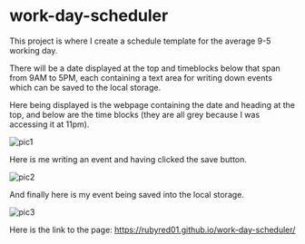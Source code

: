 # work-day-scheduler

This project is where I create a schedule template for the average 9-5 working day.

There will be a date displayed at the top and timeblocks below that span from 9AM to 5PM, each containing a text area for writing down events which can be saved to the local storage.

Here being displayed is the webpage containing the date and heading at the top, and below are the time blocks (they are all grey because I was accessing it at 11pm).

![pic1](https://user-images.githubusercontent.com/104714810/174611124-d99c3313-0818-4499-a62e-2407e0deb400.png)

Here is me writing an event and having clicked the save button.

![pic2](https://user-images.githubusercontent.com/104714810/174611202-8766a1cf-38a1-4b4a-9276-a9faae3839ec.png)

And finally here is my event being saved into the local storage.

![pic3](https://user-images.githubusercontent.com/104714810/174611267-31ad1886-c18a-466e-a88b-4868f0d37810.png)

Here is the link to  the page: https://rubyred01.github.io/work-day-scheduler/
